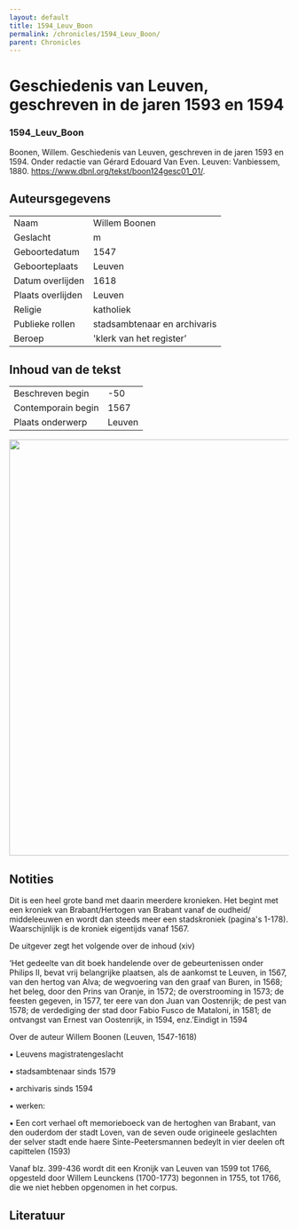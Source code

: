 ```yaml
---
layout: default
title: 1594_Leuv_Boon
permalink: /chronicles/1594_Leuv_Boon/
parent: Chronicles
--- 
```



# Geschiedenis van Leuven, geschreven in de jaren 1593 en 1594 

### 1594_Leuv_Boon 

Boonen, Willem. Geschiedenis van Leuven, geschreven in de jaren 1593 en 1594. Onder redactie van Gérard Edouard Van Even. Leuven: Vanbiessem, 1880. https://www.dbnl.org/tekst/boon124gesc01_01/. 

## Auteursgegevens 

| | | 
| --------------- | --------------- | 
| Naam | Willem Boonen | 
| Geslacht | m | 
| Geboortedatum | 1547 | 
| Geboorteplaats | Leuven | 
| Datum overlijden | 1618 | 
| Plaats overlijden | Leuven | 
| Religie | katholiek | 
| Publieke rollen | stadsambtenaar en archivaris | 
| Beroep | 'klerk van het register’ | 

## Inhoud van de tekst 

| | | 
| --------------- | --------------- | 
| Beschreven begin | -50 | 
| Contemporain begin | 1567 | 
| Plaats onderwerp | Leuven | 

[<img src="..\..\barplots_chronicles\1594_Leuv_Boon.jpg" width="750"/>](..\..\barplots_chronicles\1594_Leuv_Boon.jpg) 

## Notities 

Dit is een heel grote band met daarin meerdere kronieken. Het begint met een
kroniek van Brabant/Hertogen van Brabant vanaf de oudheid/ middeleeuwen en
wordt dan steeds meer een stadskroniek (pagina's 1-178). Waarschijnlijk is de
kroniek eigentijds vanaf 1567.

De uitgever zegt het volgende over de inhoud (xiv)

‘Het gedeelte van dit boek handelende over de gebeurtenissen onder Philips II,
bevat vrij belangrijke plaatsen, als de aankomst te Leuven, in 1567, van den
hertog van Alva; de wegvoering van den graaf van Buren, in 1568; het beleg,
door den Prins van Oranje, in 1572; de overstrooming in 1573; de feesten
gegeven, in 1577, ter eere van don Juan van Oostenrijk; de pest van 1578; de
verdediging der stad door Fabio Fusco de Mataloni, in 1581; de ontvangst van
Ernest van Oostenrijk, in 1594, enz.’Eindigt in 1594

 Over de auteur Willem Boonen (Leuven, 1547-1618)

▪ Leuvens magistratengeslacht

▪ stadsambtenaar sinds 1579

▪ archivaris sinds 1594

▪ werken:

▪ Een cort verhael oft memorieboeck van de hertoghen van Brabant, van den
ouderdom der stadt Loven, van de seven oude origineele geslachten der selver
stadt ende haere Sinte-Peetersmannen bedeylt in vier deelen oft capittelen
(1593)

Vanaf blz. 399-436 wordt dit een Kronijk van Leuven van 1599 tot 1766,
opgesteld door Willem Leunckens (1700-1773) begonnen in 1755, tot 1766, die we
niet hebben opgenomen in het corpus.



## Literatuur 


